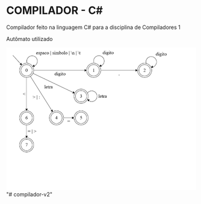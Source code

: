 # COMPILADOR - C#

Compilador feito na linguagem C# para a disciplina de Compiladores 1

Autômato utilizado <br>

![Automato](https://github.com/nbrkwnm/compilador/blob/main/automato.jpg)
"# compilador-v2" 
